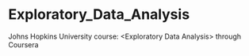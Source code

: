 Exploratory_Data_Analysis
=========================

Johns Hopkins University course: &lt;Exploratory Data Analysis> through Coursera
